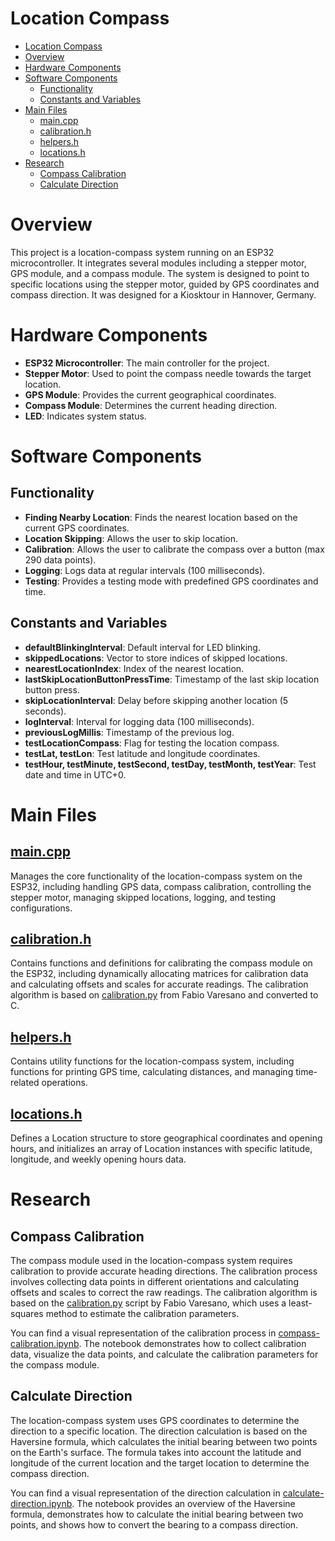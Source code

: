 # Location Compass

- [Location Compass](#location-compass)
- [Overview](#overview)
- [Hardware Components](#hardware-components)
- [Software Components](#software-components)
  - [Functionality](#functionality)
  - [Constants and Variables](#constants-and-variables)
- [Main Files](#main-files)
  - [main.cpp](#maincpp)
  - [calibration.h](#calibrationh)
  - [helpers.h](#helpersh)
  - [locations.h](#locationsh)
- [Research](#research)
  - [Compass Calibration](#compass-calibration)
  - [Calculate Direction](#calculate-direction)

# Overview

This project is a location-compass system running on an ESP32 microcontroller. It integrates several modules including a stepper motor, GPS module, and a compass module. The system is designed to point to specific locations using the stepper motor, guided by GPS coordinates and compass direction. It was designed for a Kiosktour in Hannover, Germany.

# Hardware Components

- **ESP32 Microcontroller**: The main controller for the project.
- **Stepper Motor**: Used to point the compass needle towards the target location.
- **GPS Module**: Provides the current geographical coordinates.
- **Compass Module**: Determines the current heading direction.
- **LED**: Indicates system status.

# Software Components

## Functionality
- **Finding Nearby Location**: Finds the nearest location based on the current GPS coordinates.
- **Location Skipping**: Allows the user to skip location.
- **Calibration**: Allows the user to calibrate the compass over a button (max 290 data points).
- **Logging**: Logs data at regular intervals (100 milliseconds).
- **Testing**: Provides a testing mode with predefined GPS coordinates and time.

## Constants and Variables
- **defaultBlinkingInterval**: Default interval for LED blinking.
- **skippedLocations**: Vector to store indices of skipped locations.
- **nearestLocationIndex**: Index of the nearest location.
- **lastSkipLocationButtonPressTime**: Timestamp of the last skip location button press.
- **skipLocationInterval**: Delay before skipping another location (5 seconds).
- **logInterval**: Interval for logging data (100 milliseconds).
- **previousLogMillis**: Timestamp of the previous log.
- **testLocationCompass**: Flag for testing the location compass.
- **testLat, testLon**: Test latitude and longitude coordinates.
- **testHour, testMinute, testSecond, testDay, testMonth, testYear**: Test date and time in UTC+0.

# Main Files

## [main.cpp](platformio/location-compass/src/main.cpp)
Manages the core functionality of the location-compass system on the ESP32, including handling GPS data, compass calibration, controlling the stepper motor, managing skipped locations, logging, and testing configurations.

## [calibration.h](platformio/location-compass/src/calibration.h)
Contains functions and definitions for calibrating the compass module on the ESP32, including dynamically allocating matrices for calibration data and calculating offsets and scales for accurate readings. The calibration algorithm is based on [calibration.py](scripts/compass-calibration/calibration.py) from Fabio Varesano and converted to C.

## [helpers.h](platformio/location-compass/src/helpers.h)
Contains utility functions for the location-compass system, including functions for printing GPS time, calculating distances, and managing time-related operations.

## [locations.h](platformio/location-compass/src/locations.h)
Defines a Location structure to store geographical coordinates and opening hours, and initializes an array of Location instances with specific latitude, longitude, and weekly opening hours data.

# Research
## Compass Calibration
The compass module used in the location-compass system requires calibration to provide accurate heading directions. The calibration process involves collecting data points in different orientations and calculating offsets and scales to correct the raw readings. The calibration algorithm is based on the [calibration.py](scripts/compass-calibration/calibration.py) script by Fabio Varesano, which uses a least-squares method to estimate the calibration parameters.

You can find a visual representation of the calibration process in [compass-calibration.ipynb](scripts/compass-calibration/compass-calibration.ipynb). The notebook demonstrates how to collect calibration data, visualize the data points, and calculate the calibration parameters for the compass module.

## Calculate Direction
The location-compass system uses GPS coordinates to determine the direction to a specific location. The direction calculation is based on the Haversine formula, which calculates the initial bearing between two points on the Earth's surface. The formula takes into account the latitude and longitude of the current location and the target location to determine the compass direction.

You can find a visual representation of the direction calculation in [calculate-direction.ipynb](scripts/location-data/calculate-direction.ipynb). The notebook provides an overview of the Haversine formula, demonstrates how to calculate the initial bearing between two points, and shows how to convert the bearing to a compass direction.


